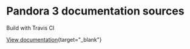# Pandora 3 documentation sources

Build with Travis CI

[View documentation](https://nescafe62.github.io/pandora3){target="_blank"}
